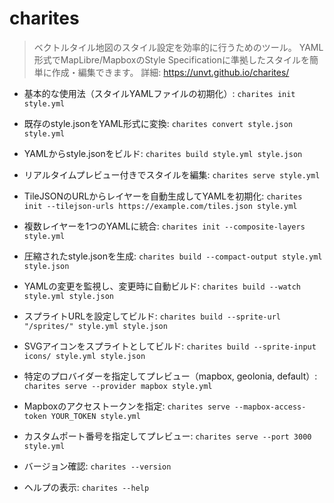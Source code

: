 # charites

> ベクトルタイル地図のスタイル設定を効率的に行うためのツール。
> YAML形式でMapLibre/MapboxのStyle Specificationに準拠したスタイルを簡単に作成・編集できます。
> 詳細: https://unvt.github.io/charites/

- 基本的な使用法（スタイルYAMLファイルの初期化）:
  `charites init style.yml`

- 既存のstyle.jsonをYAML形式に変換:
  `charites convert style.json style.yml`

- YAMLからstyle.jsonをビルド:
  `charites build style.yml style.json`

- リアルタイムプレビュー付きでスタイルを編集:
  `charites serve style.yml`

- TileJSONのURLからレイヤーを自動生成してYAMLを初期化:
  `charites init --tilejson-urls https://example.com/tiles.json style.yml`

- 複数レイヤーを1つのYAMLに統合:
  `charites init --composite-layers style.yml`

- 圧縮されたstyle.jsonを生成:
  `charites build --compact-output style.yml style.json`

- YAMLの変更を監視し、変更時に自動ビルド:
  `charites build --watch style.yml style.json`

- スプライトURLを設定してビルド:
  `charites build --sprite-url "/sprites/" style.yml style.json`

- SVGアイコンをスプライトとしてビルド:
  `charites build --sprite-input icons/ style.yml style.json`

- 特定のプロバイダーを指定してプレビュー（mapbox, geolonia, default）:
  `charites serve --provider mapbox style.yml`

- Mapboxのアクセストークンを指定:
  `charites serve --mapbox-access-token YOUR_TOKEN style.yml`

- カスタムポート番号を指定してプレビュー:
  `charites serve --port 3000 style.yml`

- バージョン確認:
  `charites --version`

- ヘルプの表示:
  `charites --help`